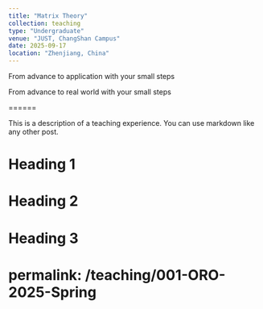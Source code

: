 ```yaml
---
title: "Matrix Theory"
collection: teaching
type: "Undergraduate"
venue: "JUST, ChangShan Campus"
date: 2025-09-17
location: "Zhenjiang, China"
---
```


From advance to application with your small steps  



From advance to real world with your small steps    

======      

This is a description of a teaching experience. You can use markdown like any other post.

Heading 1
======

Heading 2
======

Heading 3
======
# permalink: /teaching/001-ORO-2025-Spring  
  

 
